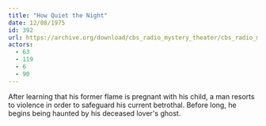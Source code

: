 ```yaml
---
title: "How Quiet the Night"
date: 12/08/1975
id: 392
url: https://archive.org/download/cbs_radio_mystery_theater/cbs_radio_mystery_theater-0351-0400.zip/cbs_radio_mystery_theater-0351-0400%2Fcbsrmt_0392_how_quiet_the_night.mp3
actors:
  - 63
  - 119
  - 6
  - 90
---
```

After learning that his former flame is pregnant with his child, a man resorts to violence in order to safeguard his current betrothal. Before long, he begins being haunted by his deceased lover's ghost.